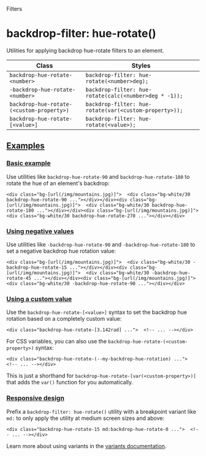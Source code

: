 Filters

# backdrop-filter: hue-rotate()

Utilities for applying backdrop hue-rotate filters to an element.

| Class                                     | Styles                                                 |
| ----------------------------------------- | ------------------------------------------------------ |
| `backdrop-hue-rotate-<number>`            | `backdrop-filter: hue-rotate(<number>deg);`            |
| `-backdrop-hue-rotate-<number>`           | `backdrop-filter: hue-rotate(calc(<number>deg * -1));` |
| `backdrop-hue-rotate-(<custom-property>)` | `backdrop-filter: hue-rotate(var(<custom-property>));` |
| `backdrop-hue-rotate-[<value>]`           | `backdrop-filter: hue-rotate(<value>);`                |

## [Examples](#examples)

### [Basic example](#basic-example)

Use utilities like `backdrop-hue-rotate-90` and `backdrop-hue-rotate-180` to rotate the hue of an element's backdrop:

```
<div class="bg-[url(/img/mountains.jpg)]">  <div class="bg-white/30 backdrop-hue-rotate-90 ..."></div></div><div class="bg-[url(/img/mountains.jpg)]">  <div class="bg-white/30 backdrop-hue-rotate-180 ..."></div></div><div class="bg-[url(/img/mountains.jpg)]">  <div class="bg-white/30 backdrop-hue-rotate-270 ..."></div></div>
```

### [Using negative values](#using-negative-values)

Use utilities like `-backdrop-hue-rotate-90` and `-backdrop-hue-rotate-180` to set a negative backdrop hue rotation value:

```
<div class="bg-[url(/img/mountains.jpg)]">  <div class="bg-white/30 -backdrop-hue-rotate-15 ..."></div></div><div class="bg-[url(/img/mountains.jpg)]">  <div class="bg-white/30 -backdrop-hue-rotate-45 ..."></div></div><div class="bg-[url(/img/mountains.jpg)]">  <div class="bg-white/30 -backdrop-hue-rotate-90 ..."></div></div>
```

### [Using a custom value](#using-a-custom-value)

Use the `backdrop-hue-rotate-[<value>]` syntax to set the backdrop hue rotation based on a completely custom value:

```
<div class="backdrop-hue-rotate-[3.142rad] ...">  <!-- ... --></div>
```

For CSS variables, you can also use the `backdrop-hue-rotate-(<custom-property>)` syntax:

```
<div class="backdrop-hue-rotate-(--my-backdrop-hue-rotation) ...">  <!-- ... --></div>
```

This is just a shorthand for `backdrop-hue-rotate-[var(<custom-property>)]` that adds the `var()` function for you automatically.

### [Responsive design](#responsive-design)

Prefix a `backdrop-filter: hue-rotate()` utility with a breakpoint variant like `md:` to only apply the utility at medium screen sizes and above:

```
<div class="backdrop-hue-rotate-15 md:backdrop-hue-rotate-0 ...">  <!-- ... --></div>
```

Learn more about using variants in the [variants documentation](/docs/hover-focus-and-other-states).
